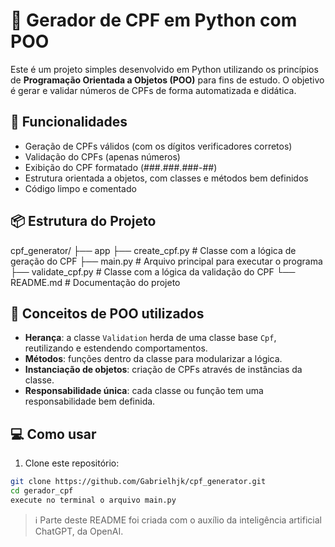 # 🧾 Gerador de CPF em Python com POO

Este é um projeto simples desenvolvido em Python utilizando os princípios de **Programação Orientada a Objetos (POO)** para fins de estudo. 
O objetivo é gerar e validar números de CPFs de forma automatizada e didática.

## 🚀 Funcionalidades

- Geração de CPFs válidos (com os dígitos verificadores corretos)
- Validação do CPFs (apenas números)
- Exibição do CPF formatado (###.###.###-##)
- Estrutura orientada a objetos, com classes e métodos bem definidos
- Código limpo e comentado

## 📦 Estrutura do Projeto

cpf_generator/
    ├── app
        ├── create_cpf.py # Classe com a lógica de geração do CPF
        ├── main.py # Arquivo principal para executar o programa
        ├── validate_cpf.py # Classe com a lógica da validação do CPF
    └── README.md # Documentação do projeto

## 🧠 Conceitos de POO utilizados

- **Herança**: a classe `Validation` herda de uma classe base `Cpf`, reutilizando e estendendo comportamentos.
- **Métodos**: funções dentro da classe para modularizar a lógica.
- **Instanciação de objetos**: criação de CPFs através de instâncias da classe.
- **Responsabilidade única**: cada classe ou função tem uma responsabilidade bem definida.

## 💻 Como usar

1. Clone este repositório:

```bash
git clone https://github.com/Gabrielhjk/cpf_generator.git
cd gerador_cpf
execute no terminal o arquivo main.py
````

> ℹ️ Parte deste README foi criada com o auxílio da inteligência artificial ChatGPT, da OpenAI.
